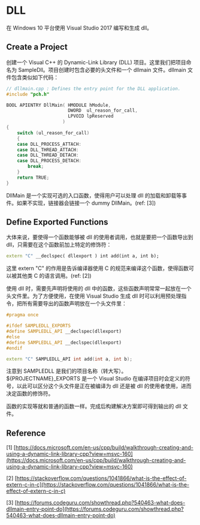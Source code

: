 # DLL

在 Windows 10 平台使用 Visual Studio 2017 编写和生成 dll。

## Create a Project

创建一个 Visual C++ 的 Dynamic-Link Library \(DLL\) 项目。这里我们把项目命名为 SampleDll。项目创建时包含必要的头文件和一个 dllmain 文件。dllmain 文件包含类似如下代码：

```cpp
// dllmain.cpp : Defines the entry point for the DLL application.
#include "pch.h"

BOOL APIENTRY DllMain( HMODULE hModule,
                       DWORD  ul_reason_for_call,
                       LPVOID lpReserved
                     )
{
    switch (ul_reason_for_call)
    {
    case DLL_PROCESS_ATTACH:
    case DLL_THREAD_ATTACH:
    case DLL_THREAD_DETACH:
    case DLL_PROCESS_DETACH:
        break;
    }
    return TRUE;
}
```

DllMain 是一个实现可选的入口函数，使得用户可以处理 dll 的加载和卸载等事件。如果不实现，链接器会链接一个 dummy DllMain。\(ref: \[3\]\)

## Define Exported Functions

大体来说，要使得一个函数能够被 dll 的使用者调用，也就是要把一个函数导出到 dll，只需要在这个函数前加上特定的修饰符：

```cpp
extern "C" __declspec( dllexport ) int add(int a, int b);
```

这里 extern "C" 的作用是告诉编译器使用 C 的规范来编译这个函数，使得函数可以被其他类 C 的语言调用。\(ref: \[2\]\)

使用 dll 时，需要先声明将使用的 dll 中的函数，这些函数声明常常一起放在一个头文件里。为了方便使用，在使用 Visual Studio 生成 dll 时可以利用预处理指令，把所有需要导出的函数声明放在一个头文件里：

```cpp
#pragma once

#ifdef SAMPLEDLL_EXPORTS
#define SAMPLEDLL_API __declspec(dllexport)
#else
#define SAMPLEDLL_API __declspec(dllexport)
#endif

extern "C" SAMPLEDLL_API int add(int a, int b);
```

注意到 SAMPLEDLL 是我们的项目名称（转大写）。${PROJECTNAME}\_EXPORTS 是一个 Visual Studio 在编译项目时会定义的符号，以此可以区分这个头文件是正在被编译为 dll 还是被 dll 的使用者使用，进而决定函数的修饰符。

函数的实现等就和普通的函数一样。完成后构建解决方案即可得到输出的 dll 文件。

## Reference

\[1\] [https://docs.microsoft.com/en-us/cpp/build/walkthrough-creating-and-using-a-dynamic-link-library-cpp?view=msvc-160](https://docs.microsoft.com/en-us/cpp/build/walkthrough-creating-and-using-a-dynamic-link-library-cpp?view=msvc-160)

\[2\] [https://stackoverflow.com/questions/1041866/what-is-the-effect-of-extern-c-in-c](https://stackoverflow.com/questions/1041866/what-is-the-effect-of-extern-c-in-c)

\[3\] [https://forums.codeguru.com/showthread.php?540463-what-does-dllmain-entry-point-do](https://forums.codeguru.com/showthread.php?540463-what-does-dllmain-entry-point-do)

